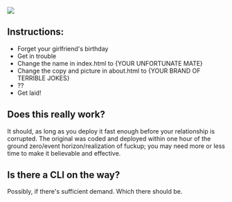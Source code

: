 ![](https://raw.github.com/astanway/forget-your-girlfriends-birthday-emergency-repair-kit/master/birthday.jpeg)

## Instructions:
* Forget your girlfriend's birthday
* Get in trouble
* Change the name in index.html to {YOUR UNFORTUNATE MATE}
* Change the copy and picture in about.html to {YOUR BRAND OF TERRIBLE JOKES}
* ??
* Get laid!

## Does this really work?
It should, as long as you deploy it fast enough before your relationship is corrupted. The original was coded and deployed within one hour of the ground zero/event horizon/realization of fuckup; you may need more or less time to make it believable and effective.

## Is there a CLI on the way?
Possibly, if there's sufficient demand. Which there should be.
